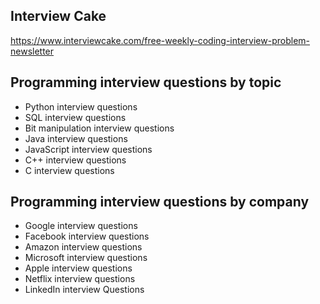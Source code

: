 ## Interview Cake

https://www.interviewcake.com/free-weekly-coding-interview-problem-newsletter

## Programming interview questions by topic
+ Python interview questions
+ SQL interview questions
+ Bit manipulation interview questions
+ Java interview questions
+ JavaScript interview questions
+ C++ interview questions
+ C interview questions


## Programming interview questions by company

+ Google interview questions
+ Facebook interview questions
+ Amazon interview questions
+ Microsoft interview questions
+ Apple interview questions
+ Netflix interview questions
+ LinkedIn interview Questions
